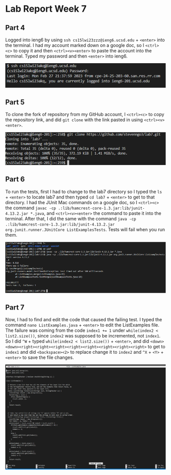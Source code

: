# Lab Report Week 7
## Part 4
Logged into ieng6 by using `ssh cs15lwi23zzz@ieng6.ucsd.edu` + `<enter>` into the terminal. I had my account marked down on a google doc, so I `<ctrl><c>` to copy it and then `<ctrl><v><enter>` to paste the account into the terminal. Typed my password and then `<enter>` into ieng6.

![lab7step4](lab7s4.PNG)

## Part 5
To clone the fork of repository from my GitHub account, I `<ctrl><c>` to copy the repository link, and did `git clone` with the link pasted in using `<ctrl><v><enter>`.

![lab7step5](lab7s5.PNG)

## Part 6
To run the tests, first I had to change to the lab7 directory so I typed the `ls` + `<enter>` to locate lab7 and then typed `cd lab7` + `<enter>` to get to that directory. I had the JUnit Mac commands on a google doc, so I `<ctrl><c>` the command `javac -cp .:lib/hamcrest-core-1.3.jar:lib/junit-4.13.2.jar *.java`, and `<ctrl><v><enter>` the command to paste it into the terminal. After that, I did the same with the command `java -cp .:lib/hamcrest-core-1.3.jar:lib/junit-4.13.2.jar org.junit.runner.JUnitCore ListExamplesTests`. Tests will fail when you run them.

![lab7step6](lab7s62.PNG)

## Part 7
Now, I had to find and edit the code that caused the failing test. I typed the command `nano ListExamples.java` + `<enter>` to edit the ListExamples file. The failure was coming from the code `index1 += 1` under `while(index2 < list2.size())`, since `index2` was supposed to be incremented, not `index1`. So I did `^W` + typed `while(index2 < list2.size())` + `<enter>`, and did `<down><down><right><right><right><right><right><right><right><right>` to get to `index1` and did `<backspace><2>` to replace change it to `index2` and `^X` + `<Y>` + `<enter>` to save the file changes.

![lab7step7](lab7s77.PNG)
